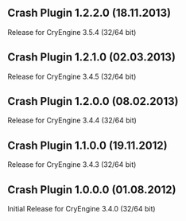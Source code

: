 Crash Plugin 1.2.2.0 (18.11.2013)
---------------------------
Release for CryEngine 3.5.4 (32/64 bit)

Crash Plugin 1.2.1.0 (02.03.2013)
---------------------------
Release for CryEngine 3.4.5 (32/64 bit)

Crash Plugin 1.2.0.0 (08.02.2013)
---------------------------
Release for CryEngine 3.4.4 (32/64 bit)

Crash Plugin 1.1.0.0 (19.11.2012)
---------------------------
Release for CryEngine 3.4.3 (32/64 bit)

Crash Plugin 1.0.0.0 (01.08.2012)
---------------------------
Initial Release for CryEngine 3.4.0 (32/64 bit)
